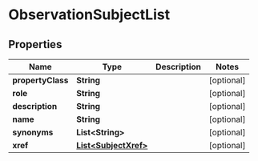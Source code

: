 
# ObservationSubjectList

## Properties
Name | Type | Description | Notes
------------ | ------------- | ------------- | -------------
**propertyClass** | **String** |  |  [optional]
**role** | **String** |  |  [optional]
**description** | **String** |  |  [optional]
**name** | **String** |  |  [optional]
**synonyms** | **List&lt;String&gt;** |  |  [optional]
**xref** | [**List&lt;SubjectXref&gt;**](SubjectXref.md) |  |  [optional]



